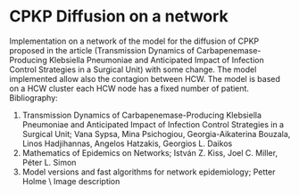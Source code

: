 # CPKP Diffusion on a network
Implementation on a network of the model for the diffusion of CPKP proposed in the article (Transmission Dynamics of Carbapenemase-Producing
Klebsiella Pneumoniae and Anticipated Impact of Infection Control Strategies in a Surgical Unit) with some change.
The model implemented allow also the contagion between HCW. The model is based on a HCW cluster each HCW node has a fixed number of patient.
Bibliography:
1. Transmission Dynamics of Carbapenemase-Producing Klebsiella Pneumoniae and Anticipated Impact of Infection Control Strategies in a Surgical Unit; Vana Sypsa, Mina Psichogiou, Georgia-Aikaterina Bouzala, Linos Hadjihannas, Angelos Hatzakis, Georgios L. Daikos
2. Mathematics of Epidemics on Networks; István Z. Kiss, Joel C. Miller, Péter L. Simon
3. Model versions and fast algorithms for network epidemiology; Petter Holme
\\
Image description
